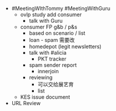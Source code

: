 - #MeetingWIthTommy #MeetingWithGuru
	- ovlp study add consumer
		- talk with Guru
	- consumer FP  g&b / p&s
		- based on scenario / list
		- loan - spam 需要改
		- homedepot (legit newsletters)
		- talk with #alicia
			- PKT tracker
		- spam sender report
			- innerjoin
		- reviewing
			- 可以交给展艺育
			- list
	- KES issue document
- URL Review